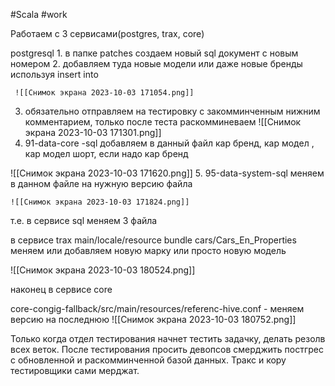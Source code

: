 #Scala 
#work 


Работаем с 3 сервисами(postgres, trax, core)

postgresql
	1. в папке patches создаем новый sql документ с новым номером
	2. добавляем туда новые модели или даже новые бренды
	используя insert into
	
	 ![[Снимок экрана 2023-10-03 171054.png]]

3. обязательно отправляем на тестировку с закомминченным нижним комментарием, только после теста раскомминеваем
![[Снимок экрана 2023-10-03 171301.png]]
4. 91-data-core -sql
	добавляем в данный файл кар бренд, кар модел , кар модел шорт, если надо кар бренд

![[Снимок экрана 2023-10-03 171620.png]]
5. 95-data-system-sql
	меняем в данном файле на нужную версию файла

	![[Снимок экрана 2023-10-03 171824.png]]


т.е. в сервисе sql меняем 3 файла



в сервисе trax main/locale/resource bundle cars/Cars_En_Properties меняем или добавляем новую марку или просто новую модель

![[Снимок экрана 2023-10-03 180524.png]]


наконец в сервисе core

core-congig-fallback/src/main/resources/referenc-hive.conf - меняем версию на последнюю ![[Снимок экрана 2023-10-03 180752.png]]


Только когда отдел тестирования начнет тестить задачку, делать резолв всех веток. После тестирования просить девопсов смерджить постгрес с обновленной и раскомминченной базой данных. Тракс и кору тестировщики сами мерджат.  